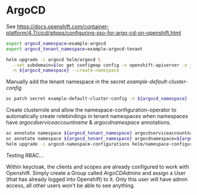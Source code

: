 # ArgoCD

See <https://docs.openshift.com/container-platform/4.7/cicd/gitops/configuring-sso-for-argo-cd-on-openshift.html>

```sh
export argocd_namespace=example-argocd
export argocd_tenant_namespace=example-argocd-tenant

helm upgrade -i argocd helm/argocd \
  --set subdomain=$(oc get configmap config -n openshift-apiserver -o jsonpath={.data.config\\.yaml} | jq -r .routingConfig.subdomain) \
  -n ${argocd_namespace} --create-namespace

```

Manually add the tenant namespace in the secret *example-default-cluster-config* 

```sh
oc patch secret example-default-cluster-config -n ${argocd_namespace} -p "{\"stringData\":{\"namespaces\":\"${argocd_namespace},${argocd_tenant_namespace}\"}}"
```

Create clusterrole and allow the namespace-configuration-operator to automatically create rolebindings in tenant namespaces when namespaces have *argocdserviceaccountname* & *argocdnamespace* annotations.

```sh
oc annotate namespace ${argocd_tenant_namespace} argocdserviceaccountname=${argocd_namespace}-application-controller
oc annotate namespace ${argocd_tenant_namespace} argocdnamespace=${argocd_namespace}
helm upgrade -i argocd-namespace-configurations helm/namespace-configurations -n namespace-configuration-operator
```


Testing RBAC...

Within keycloak, the clients and scopes are already configured to work with Openshift. Simply create a Group called *ArgoCDAdmins* and assign a User (that has already logged into Openshift) to it. Only this user will have admin access, all other users won't be able to see anything.
